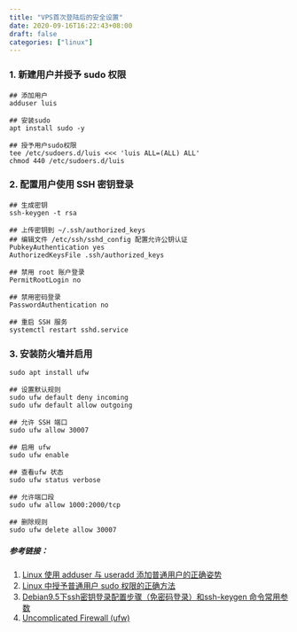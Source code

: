 ```yaml
---
title: "VPS首次登陆后的安全设置"
date: 2020-09-16T16:22:43+08:00
draft: false
categories: ["linux"]
---
```


### 1. 新建用户并授予 sudo 权限
``` Shell
## 添加用户
adduser luis

## 安装sudo
apt install sudo -y

## 授予用户sudo权限
tee /etc/sudoers.d/luis <<< 'luis ALL=(ALL) ALL'
chmod 440 /etc/sudoers.d/luis
```

### 2. 配置用户使用 SSH 密钥登录
``` Shell
## 生成密钥
ssh-keygen -t rsa

## 上传密钥到 ~/.ssh/authorized_keys
## 编辑文件 /etc/ssh/sshd_config 配置允许公钥认证
PubkeyAuthentication yes
AuthorizedKeysFile .ssh/authorized_keys

## 禁用 root 账户登录
PermitRootLogin no

## 禁用密码登录
PasswordAuthentication no

## 重启 SSH 服务
systemctl restart sshd.service
```

### 3. 安装防火墙并启用
``` Shell
sudo apt install ufw

## 设置默认规则
sudo ufw default deny incoming
sudo ufw default allow outgoing

## 允许 SSH 端口
sudo ufw allow 30007

## 启用 ufw
sudo ufw enable

## 查看ufw 状态
sudo ufw status verbose

## 允许端口段
sudo ufw allow 1000:2000/tcp

## 删除规则
sudo ufw delete allow 30007
```

##### 参考链接：
1. [Linux 使用 adduser 与 useradd 添加普通用户的正确姿势 ](https://p3terx.com/archives/add-normal-users-with-adduser-and-useradd.html)
2. [Linux 中授予普通用户 sudo 权限的正确方法 ](https://p3terx.com/archives/linux-grants-normal-user-sudo-permission.html)
3. [Debian9.5下ssh密钥登录配置步骤（免密码登录）和ssh-keygen 命令常用参数](https://www.cnblogs.com/pipci/p/9819902.html)
4. [Uncomplicated Firewall (ufw)](https://wiki.debian.org/Uncomplicated%20Firewall%20%28ufw%29)